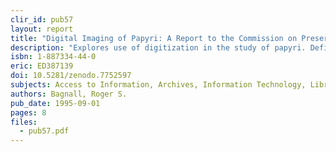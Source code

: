 ```yaml
---
clir_id: pub57
layout: report
title: "Digital Imaging of Papyri: A Report to the Commission on Preservation and Access"
description: "Explores use of digitization in the study of papyri. Defines archival and delivered images; relates ways and means for capturing physical attributes of papyri and preferred methods of capture; details technical standards and specifications; and discusses quality control, migration, and refreshment issues."
isbn: 1-887334-44-0
eric: ED387139
doi: 10.5281/zenodo.7752597
subjects: Access to Information, Archives, Information Technology, Library Materials, Preservation, Records (Forms), Records Management, Standards, Technological Advancement
authors: Bagnall, Roger S.
pub_date: 1995-09-01
pages: 8
files:
  - pub57.pdf
---
```

